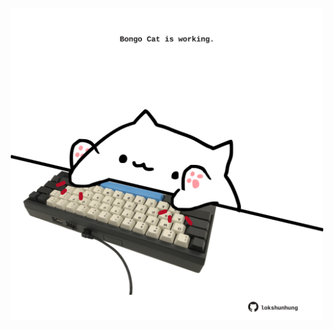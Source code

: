 <!-- built at 03/01/2025, 11:00:51 UTC -->
<p align="center">
  <img width="500" height="500" src="./ReadmeImage.svg">
</p>
